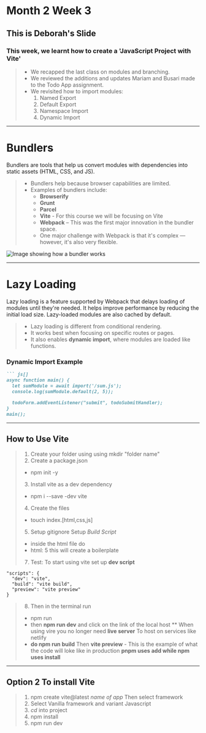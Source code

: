 # Month 2 Week 3

## This is Deborah's Slide

### This week, we learnt how to create a 'JavaScript Project with Vite'

> - We recapped the last class on modules and branching.  
> - We reviewed the additions and updates Mariam and Busari made to the Todo App assignment.  
> - We revisited how to import modules:  
>   1. Named Export  
>   2. Default Export  
>   3. Namespace Import  
>   4. Dynamic Import  

---

# Bundlers

Bundlers are tools that help us convert modules with dependencies into static assets (HTML, CSS, and JS).

> - Bundlers help because browser capabilities are limited.  
> - Examples of bundlers include:  
>   - **Browserify**  
>   - **Grunt** 
>   - **Parcel** 
>   - **Vite** - For this course we will be focusing on Vite
>   - **Webpack** – This was the first major innovation in the bundler space.  
>   - One major challenge with Webpack is that it's complex — however, it's also very flexible.

![Image showing how a bundler works](/webpack.jfif)

---

# Lazy Loading

Lazy loading is a feature supported by Webpack that delays loading of modules until they're needed. It helps improve performance by reducing the initial load size. Lazy-loaded modules are also cached by default.

> - Lazy loading is different from conditional rendering.  
> - It works best when focusing on specific routes or pages.  
> - It also enables **dynamic import**, where modules are loaded like functions.
### Dynamic Import Example
```md
``` js[]
async function main() {
  let sumModule = await import('/sum.js');
  console.log(sumModule.default(2, 5));
  
  todoForm.addEventListener("submit", todoSubmitHandler);
}
main();
```

---

## How to Use Vite
> 1. Create your folder using using mkdir "folder name"
> 2. Create a package.json
> - npm init -y
> 3. Install vite as a dev dependency
> - npm i --save -dev vite
> 4. Create the files
> - touch index.[html,css,js]
> 5. Setup gitignore
Setup *Build Script*
> - inside the html file do 
> - html: 5 this will create a boilerplate
> 7. Test: To start using vite set up **dev script**
```
"scripts": {
  "dev": "vite",
  "build": "vite build",
  "preview": "vite preview"
}
```

> 8. Then in the terminal run
> - npm run
> - then **npm run dev** and click on the link of the local host
** When using vire you no longer need **live server**
To host on services like netlify
> - **do npm run build**
> Then **vite preview** - This is the example of what the code will loke like in production
**pnpm uses add while npm uses install**

---
## Option 2  To  install **Vite**
> 1. npm create vite@latest *name of app*
> Then select framework
> 2. Select Vanilla framework and variant Javascript
> 3. *cd* into project
> 4. npm install
> 5. npm run dev
